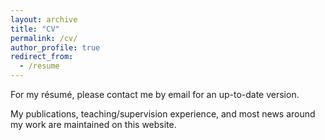 ```yaml
---
layout: archive
title: "CV"
permalink: /cv/
author_profile: true
redirect_from:
  - /resume
---
```


For my résumé, please contact me by email for an up-to-date version.

My publications, teaching/supervision experience, and most news around my work are maintained on this website.
